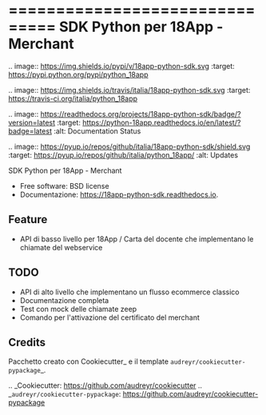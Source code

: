 ===============================
SDK Python per 18App - Merchant
===============================


.. image:: https://img.shields.io/pypi/v/18app-python-sdk.svg
        :target: https://pypi.python.org/pypi/python_18app

.. image:: https://img.shields.io/travis/italia/18app-python-sdk.svg
        :target: https://travis-ci.org/italia/python_18app

.. image:: https://readthedocs.org/projects/18app-python-sdk/badge/?version=latest
        :target: https://python-18app.readthedocs.io/en/latest/?badge=latest
        :alt: Documentation Status

.. image:: https://pyup.io/repos/github/italia/18app-python-sdk/shield.svg
     :target: https://pyup.io/repos/github/italia/python_18app/
     :alt: Updates


SDK Python per 18App - Merchant


* Free software: BSD license
* Documentazione: https://18app-python-sdk.readthedocs.io.


Feature
-------

* API di basso livello per 18App / Carta del docente che implementano le chiamate del webservice

TODO
----

* API di alto livello che implementano un flusso ecommerce classico
* Documentazione completa
* Test con mock delle chiamate zeep
* Comando per l'attivazione del certificato del merchant

Credits
---------

Pacchetto creato con Cookiecutter_ e il template `audreyr/cookiecutter-pypackage`_.

.. _Cookiecutter: https://github.com/audreyr/cookiecutter
.. _`audreyr/cookiecutter-pypackage`: https://github.com/audreyr/cookiecutter-pypackage

